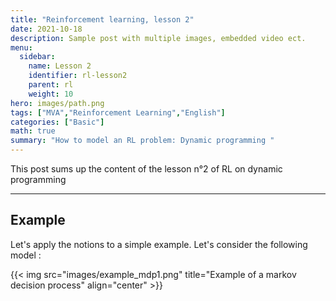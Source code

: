 ```yaml
---
title: "Reinforcement learning, lesson 2"
date: 2021-10-18
description: Sample post with multiple images, embedded video ect.
menu:
  sidebar:
    name: Lesson 2
    identifier: rl-lesson2
    parent: rl
    weight: 10
hero: images/path.png
tags: ["MVA","Reinforcement Learning","English"]
categories: ["Basic"]
math: true
summary: "How to model an RL problem: Dynamic programming "
---
```

This post sums up the content of the lesson n°2 of RL on dynamic programming


---

<style>
r { color: Red }
o { color: Orange }
g { color: Green }
b { color: Blue }
</style>




<!-- Started with a recap, but most of what was supposed to be a recap, was kinda new since I did not have time to go back on it. 

- always exists a deterministic markov stationary optimal policy. (mapping between state and action is deterministic). This allows to reduce the size of search. 
Focus on two task, policy evaluation (find the value function), policy learning (control) or finding the policy by solving the MDP. 

Bellman equations : for stochastic 
    $V^\pi (S) = \sum \pi(s,a) [\left r(s,a)) + \gamma\sum p(s'\mid s,a)V^\pi (s'), r(s,a)) is the expected reward on the policy $\pi$

He gave us a homework but I didn't really have time to do it, so let's focus on the explanations. 

The policy says that on s0 you choose a0, s1 choose a0, s2 choose a1 (defined by $\pi = {a_0,a_0,a_1}$)
The reward is 0 on 0, a_0. In state s1, same, but reward is 1/3 of Bernoulli. 1/3 is the expectation, which is why we put the 1/3 on the matrix reward. 

Not all MDP are goal oriented. Even if you have a stochastic goal. The optimal policy IN EXPECTATION with respect to the randomness, expected value with respect to the policy

1. Compute $V^\pi$ (using the bellman form)
    - $P^\pi$ = \begin{matrix}  &s0 & s1 & s2 \\ s0 &&&\\s1&&&\\s2&&&\\  \end{matrix}$
    - $r^{\pi}$ = [0,1/3,0]
    - Compute the inverse of $I-\gammaP^\pi$

We also saw the optimal bellman equation. A way of computing V* of S. Replace the expected reward with the max over the actions. 
It is not linear anymore, and today we will see how to compute it. 

The Q-function was introduced. $Q = \mathbb{E} [\sum_{t=0}^{\inf} g^t r(s_t,a_t) \mid (s_0,a_0) = (s,a)]$ gives the utility of each action in the state.  We can again write the bellman equation. 

_______ Was a bit lost after this, had to handle USB and bluetooth stuff

Value Iteration : apply the bellman operator iteratively, converge to an approximation of the optimal solution. Keep track of the greedy action -> return the optimal policy 

###  Complexity of the value operation 

Relies on the bellman operator, which means solving a matrix system. 

#### Extensions and Implementations 

Starvation : may end up in a loop / cycle of update that prevents you from converging

Can apply iteratively on the Q function. It's really generic. 

#### Policy iteration 

Iterate on them rather than value function. 

1. Start from policy
2. Each iteration : 
    - Policy evaluation -> bellman operator matrix equation
    - Policy improvement, compute greedy policy
3. Stop if the policy is not improving

Iterate over the $\pi$. Return $\pi$ at the end. 
The sequence generated is non decreasing. This means that it will converge in a **finite** ($ V^{\pi_k+1} \geq V^{\pi_k} $ ) number of iterations. VS the value function that has convergence in infinite.  

INSERT PROOF HERE! Was done in class.

Complexity? $O(S^3)$ which is a bit more than Value State function. 
Through Monte-Carlo is also interesting, through the expectation but it's an approximative method (control the approximation which propagates through the learning). In practice, different, but the one that converges is the exact one. 

POlicy improvement step, in $O(A)$ or $O(SA)$

Total depends on $\gamma$

#### Comparison between Value  and Policy Iteration 

Pros and Cons for each

## Other algorithms based on DP to compute optimal policy

Primal LP? 
 -->



## Example

Let's apply the notions to a simple example. Let's consider the following model : 

{{< img src="images/example_mdp1.png" title="Example of a markov decision process" align="center" >}}

<!-- {{< vs 3 >}}  stands for vertical space -->